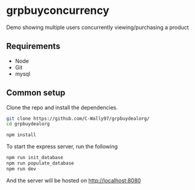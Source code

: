 # grpbuyconcurrency
Demo showing multiple users concurrently viewing/purchasing a product

## Requirements

* Node
* Git
* mysql

## Common setup

Clone the repo and install the dependencies.

```bash
git clone https://github.com/C-Wally97/grpbuydealorg/
cd grpbuydealorg
```

```bash
npm install
```

To start the express server, run the following

```bash
npm run init_database
npm run populate_database
npm run dev
```

And the server will be hosted on [http://localhost:8080](http://localhost:808)
